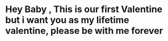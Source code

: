 # Hey Baby , This is our first Valentine but i want you as my lifetime valentine, please be with me forever
